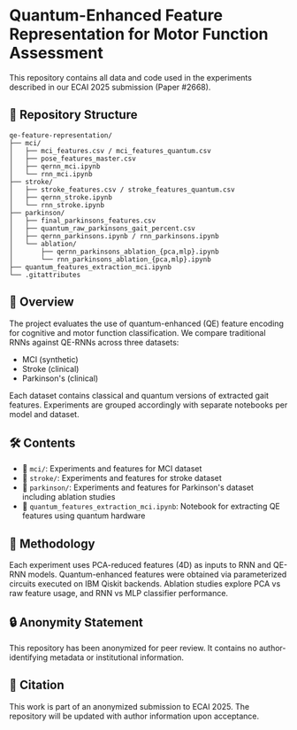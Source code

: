 
# Quantum-Enhanced Feature Representation for Motor Function Assessment

This repository contains all data and code used in the experiments described in our ECAI 2025 submission (Paper #2668).

## 📂 Repository Structure

```
qe-feature-representation/
├── mci/
│   ├── mci_features.csv / mci_features_quantum.csv
│   ├── pose_features_master.csv
│   ├── qernn_mci.ipynb
│   └── rnn_mci.ipynb
├── stroke/
│   ├── stroke_features.csv / stroke_features_quantum.csv
│   ├── qernn_stroke.ipynb
│   └── rnn_stroke.ipynb
├── parkinson/
│   ├── final_parkinsons_features.csv
│   ├── quantum_raw_parkinsons_gait_percent.csv
│   ├── qernn_parkinsons.ipynb / rnn_parkinsons.ipynb
│   └── ablation/
│       ├── qernn_parkinsons_ablation_{pca,mlp}.ipynb
│       └── rnn_parkinsons_ablation_{pca,mlp}.ipynb
├── quantum_features_extraction_mci.ipynb
└── .gitattributes
```

## 🧠 Overview

The project evaluates the use of quantum-enhanced (QE) feature encoding for cognitive and motor function classification. We compare traditional RNNs against QE-RNNs across three datasets:
- MCI (synthetic)
- Stroke (clinical)
- Parkinson's (clinical)

Each dataset contains classical and quantum versions of extracted gait features. Experiments are grouped accordingly with separate notebooks per model and dataset.

## 🛠️ Contents

- 📁 `mci/`: Experiments and features for MCI dataset
- 📁 `stroke/`: Experiments and features for stroke dataset
- 📁 `parkinson/`: Experiments and features for Parkinson's dataset including ablation studies
- 📄 `quantum_features_extraction_mci.ipynb`: Notebook for extracting QE features using quantum hardware

## 🧪 Methodology

Each experiment uses PCA-reduced features (4D) as inputs to RNN and QE-RNN models. Quantum-enhanced features were obtained via parameterized circuits executed on IBM Qiskit backends. Ablation studies explore PCA vs raw feature usage, and RNN vs MLP classifier performance.

## 🔒 Anonymity Statement

This repository has been anonymized for peer review. It contains no author-identifying metadata or institutional information.

## 📜 Citation

This work is part of an anonymized submission to ECAI 2025. The repository will be updated with author information upon acceptance.
